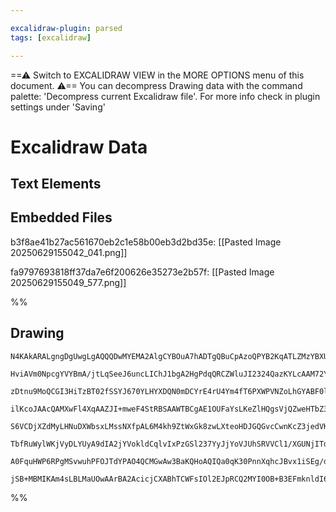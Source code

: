 ```yaml
---

excalidraw-plugin: parsed
tags: [excalidraw]

---
```

==⚠  Switch to EXCALIDRAW VIEW in the MORE OPTIONS menu of this document. ⚠== You can decompress Drawing data with the command palette: 'Decompress current Excalidraw file'. For more info check in plugin settings under 'Saving'


# Excalidraw Data

## Text Elements
## Embedded Files
b3f8ae41b27ac561670eb2c1e58b00eb3d2bd35e: [[Pasted Image 20250629155042_041.png]]

fa9797693818ff37da7e6f200626e35273e2b57f: [[Pasted Image 20250629155049_577.png]]

%%
## Drawing
```compressed-json
N4KAkARALgngDgUwgLgAQQQDwMYEMA2AlgCYBOuA7hADTgQBuCpAzoQPYB2KqATLZMzYBXUtiRoIACyhQ4zZAHoFAc0JRJQgEYA6bGwC2CgF7N6hbEcK4OCtptbErHALRY8RMpWdx8Q1TdIEfARcZgRmBShcZQUebQBGOIAWGjoghH0EDihmbgBtcDBQMBKIEm4IACUAKQBrAFEAFR5SADlK0k0AdgAOAE4orvq+gH1a1JLIWEQKwn1opH5SzG5n

HviAVm0NpcgYVYBmA/jtLqSeeJ6uncLIChJ1bgA2HgPdqQRCZWluJI2324QazKYLcAAM72YUFIbFqCAAwmx8GxSBVodZmHBcIFshNSppcNhasoYUIOMREcjURJ0RxMdislA8ZAAGaEfD4ADKsFBEkEHmZEChMLhAHUHpJuHxAcLYQhuTBeeh+eV3qTvhxwrk0PF3mwsdg1PsdWCIYCScI4ABJYja1B5AC67xZ5EyNu4HCEHPehHJWAquDBgtJ5M1

zDtnu9MoQCGI3HiTzBT02fSSYJ670YLHYXDQN0mDCYrE4rU4Ym4fT6PXWPVNZoLhGYABF0lBY9wWQQwu9NMJyfVgplshGvfh3kI4MRcG24zrrokwfEkkl4l1ru8iBxxmhI2PAciie20J38N2ZVEoEI7RBEOTfcpBWzgu6JJoDiyergECvNDwuoSNmTJ4ujBBBf2weIEA2HpNFNMCDmIHhNGIA4NkWGV3HEe1bjAXUcPiW4nUBbAYTgD1R0KABfJZ

ilKcoJAAcQAMXwFl4XqAAZJI+mweF4StRBSAAWTBCgAE1OUFaYsLKeZlHQgsVjQZweHTbZ3mNVAVKeHptB4c5LnXQF7mIR40GTPCC0kT5viZNBVIzQFgSVetSllOFKRRNFyDpLEcSZHtCWJEMKSRLyaR8+l/MfdkuR5GSVTjSFoTlcVTMlezkpFeV4oqRLg2EDUtXjPUDSNeNTXeC0JxtO1HWdV0EBfVBdx9P0lPQXB4gKsliDDEcowLMIj1QeIw

S6VCDjXZdMyLHNuDXWbsxLMssNXfpAL6M4kh9ZtWxGk8zwLXteoHDJGQGvcCwnKcZ3jedVKXJIeiSY4N19bcWtHDc2EPWdUEOhBkunK8KlvRwOAfZ12Sa/6IE7LatqePoDhrFkWSmqcugQJ4WVUpMeCeBBUL/A4ECQjYuhZQVmEw/J8N2XDCPeEj9XIjkqPAIjIFwOA4G5acsNo6BrMyCoiFsvEGEIBAKAAISC6ryU86l0AAYnRzXqaWCBsBEfyr

TbfRuWylWKjVyDLYUyA9dIA2jYVokldCqlvIxPzGSl237YyJjYoVJUhSRVVCl1/XGUNjITdSiUpR172I6N6O4QDhLg6S0OE+ySP9EqQrJH6krM/D7OjYAeTK2AKtcsO7cT33OCgJjcH0dlNPzG2S6gHOmMbzlCCMLDVPjruc8aLAoAAQQl3N0GCFkAuLuvS6jqJSCnu22AoazcH+1ql59/R6nJSfN+3kI4exGEqBH5fu6N0/r8aeAZJCqXaZhDkA

A0FquHWP6RPgMSvwuhPFOJTdYPAO4QCMGwAw3BaKQHoAQIQa0qK30PnnXqhcJBvx1iSEg/dB7syupAAhxBuQIDInmfBpASBCTYMQBAx9cCaGCP9QGtCSBmzQIgiAcskRw1IMoAkAAKC4XRqC8FXFIiRUiwTbAAJSCkqAgZQXpsQVGEWI14EJeAHD0bo+RSiIDoIPoyZOCAK5QBzJdHWLoW4IFUX6OhkMEGAiyKw9h3BoSoJZkQahqBfFA0BBwRxP

jSB+MBMIKAm4sLBLMaUOwAArBA2AcicjCXABhTCWFsIOl2EJpRCQ2MYI0OB+B3EFmknldI6T5osyvFAAwz8Zg7m+vuX6cIOGFIagYTkdSbGcA7L0/coQp71LKRUkhnMwDUToE+cICDKIgEokAA==
```
%%